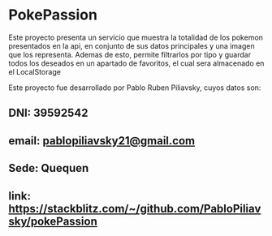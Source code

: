 # PokePassion

Este proyecto presenta un servicio que muestra la totalidad de los pokemon presentados en la api, en conjunto de sus datos principales y una imagen que los representa.
Ademas de esto, permite filtrarlos por tipo y guardar todos los deseados en un apartado de favoritos, el cual sera almacenado en el LocalStorage

Este proyecto fue desarrollado por Pablo Ruben Piliavsky, cuyos datos son: 
## DNI: 39592542
    
## email: pablopiliavsky21@gmail.com
    
## Sede: Quequen

## link: https://stackblitz.com/~/github.com/PabloPiliavsky/pokePassion